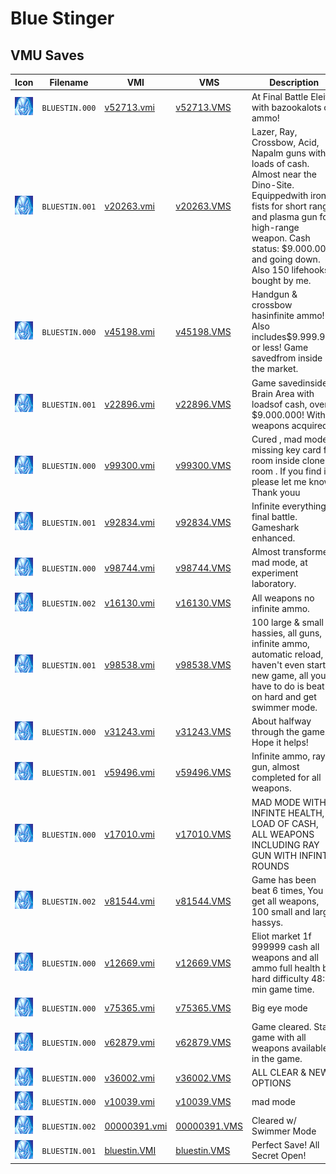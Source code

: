 # Blue Stinger

## VMU Saves

| Icon | Filename | VMI | VMS | Description |
|------|----------|-----|-----|-------------|
| ![Blue Stinger](../icons/BLUESTIN.000.GIF) | `BLUESTIN.000` | [v52713.vmi](v52713.vmi) | [v52713.VMS](v52713.VMS) | At Final Battle Eleit with bazookalots of ammo!   |
| ![Blue Stinger](../icons/BLUESTIN.001.GIF) | `BLUESTIN.001` | [v20263.vmi](v20263.vmi) | [v20263.VMS](v20263.VMS) | Lazer, Ray, Crossbow, Acid, Napalm guns with loads of cash. Almost near the Dino-Site. Equippedwith iron fists for short range and plasma gun for high-range weapon.  Cash status: $9.000.000 and going down.  Also 150 lifehooks bought by me. |
| ![Blue Stinger](../icons/BLUESTIN.000.GIF) | `BLUESTIN.000` | [v45198.vmi](v45198.vmi) | [v45198.VMS](v45198.VMS) | Handgun & crossbow hasinfinite ammo! Also includes$9.999.999 or less! Game savedfrom inside the market.  |
| ![Blue Stinger](../icons/BLUESTIN.001.GIF) | `BLUESTIN.001` | [v22896.vmi](v22896.vmi) | [v22896.VMS](v22896.VMS) | Game savedinside Brain Area with loadsof cash, over $9.000.000! Withall weapons acquired.   |
| ![Blue Stinger](../icons/BLUESTIN.000.GIF) | `BLUESTIN.000` | [v99300.vmi](v99300.vmi) | [v99300.VMS](v99300.VMS) | Cured , mad mode , missing key card for room inside clone-room . If you find it please let me know! Thank youu  |
| ![Blue Stinger](../icons/BLUESTIN.001.GIF) | `BLUESTIN.001` | [v92834.vmi](v92834.vmi) | [v92834.VMS](v92834.VMS) | Infinite everything final battle. Gameshark enhanced.  |
| ![Blue Stinger](../icons/BLUESTIN.000.GIF) | `BLUESTIN.000` | [v98744.vmi](v98744.vmi) | [v98744.VMS](v98744.VMS) | Almost transformed, mad mode, at experiment laboratory.  |
| ![Blue Stinger](../icons/BLUESTIN.002.GIF) | `BLUESTIN.002` | [v16130.vmi](v16130.vmi) | [v16130.VMS](v16130.VMS) | All weapons no infinite ammo.  |
| ![Blue Stinger](../icons/BLUESTIN.001.GIF) | `BLUESTIN.001` | [v98538.vmi](v98538.vmi) | [v98538.VMS](v98538.VMS) | 100 large & small hassies, all guns, infinite ammo, automatic reload, haven't even started new game, all you have to do is beat it on hard and get swimmer mode.  |
| ![Blue Stinger](../icons/BLUESTIN.000.GIF) | `BLUESTIN.000` | [v31243.vmi](v31243.vmi) | [v31243.VMS](v31243.VMS) | About halfway through the game.  Hope it helps!  |
| ![Blue Stinger](../icons/BLUESTIN.001.GIF) | `BLUESTIN.001` | [v59496.vmi](v59496.vmi) | [v59496.VMS](v59496.VMS) | Infinite ammo, ray gun, almost completed for all weapons.  |
| ![Blue Stinger](../icons/BLUESTIN.000.GIF) | `BLUESTIN.000` | [v17010.vmi](v17010.vmi) | [v17010.VMS](v17010.VMS) | MAD MODE WITH INFINTE HEALTH, A LOAD OF CASH, ALL WEAPONS INCLUDING RAY GUN WITH INFINTE ROUNDS  |
| ![Blue Stinger](../icons/BLUESTIN.002.GIF) | `BLUESTIN.002` | [v81544.vmi](v81544.vmi) | [v81544.VMS](v81544.VMS) | Game has been beat 6 times, You get all weapons, 100 small and large hassys.  |
| ![Blue Stinger](../icons/BLUESTIN.000.GIF) | `BLUESTIN.000` | [v12669.vmi](v12669.vmi) | [v12669.VMS](v12669.VMS) | Eliot market 1f 999999 cash all weapons and all ammo full health bar hard difficulty 48:23 min game time.  |
| ![Blue Stinger](../icons/BLUESTIN.000.GIF) | `BLUESTIN.000` | [v75365.vmi](v75365.vmi) | [v75365.VMS](v75365.VMS) | Big eye mode  |
| ![Blue Stinger](../icons/BLUESTIN.000.GIF) | `BLUESTIN.000` | [v62879.vmi](v62879.vmi) | [v62879.VMS](v62879.VMS) | Game cleared.  Start game with all weapons available in the game.  |
| ![Blue Stinger](../icons/BLUESTIN.000.GIF) | `BLUESTIN.000` | [v36002.vmi](v36002.vmi) | [v36002.VMS](v36002.VMS) | ALL CLEAR & NEW OPTIONS  |
| ![Blue Stinger](../icons/BLUESTIN.000.GIF) | `BLUESTIN.000` | [v10039.vmi](v10039.vmi) | [v10039.VMS](v10039.VMS) | mad mode   |
| ![Blue Stinger](../icons/BLUESTIN.002.GIF) | `BLUESTIN.002` | [00000391.vmi](00000391.vmi) | [00000391.VMS](00000391.VMS) | Cleared w/ Swimmer Mode  |
| ![Blue Stinger](../icons/BLUESTIN.001.GIF) | `BLUESTIN.001` | [bluestin.VMI](bluestin.VMI) | [bluestin.VMS](bluestin.VMS) | Perfect Save! All Secret Open! |
